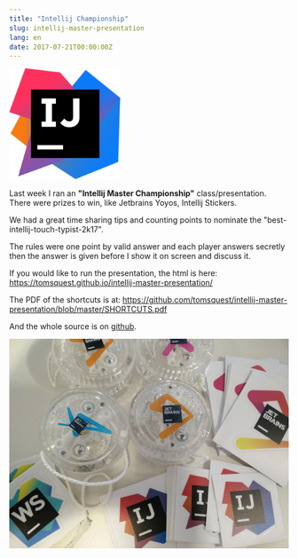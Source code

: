 ```yaml
---
title: "Intellij Championship"
slug: intellij-master-presentation
lang: en
date: 2017-07-21T00:00:00Z
---
```


![intellij logo](/assets/images/posts/intellij.png)

Last week I ran an **"Intellij Master Championship"** class/presentation. There were prizes to win, like Jetbrains Yoyos, Intellij Stickers.

We had a great time sharing tips and counting points to nominate the "best-intellij-touch-typist-2k17".

The rules were one point by valid answer and each player answers secretly then the answer is given before I show it on screen and discuss it.

If you would like to run the presentation, the html is here: https://tomsquest.github.io/intellij-master-presentation/

The PDF of the shortcuts is at: https://github.com/tomsquest/intellij-master-presentation/blob/master/SHORTCUTS.pdf

And the whole source is on [github](https://github.com/tomsquest/intellij-master-presentation).

![intellij logo](/assets/images/posts/intellij-master-swag.png)
